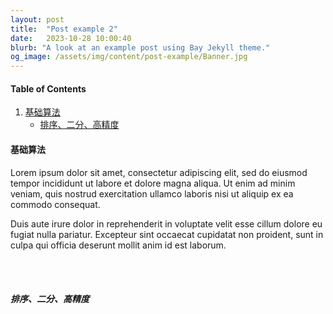 ```yaml
---
layout: post
title:  "Post example 2"
date:   2023-10-28 10:00:40
blurb: "A look at an example post using Bay Jekyll theme."
og_image: /assets/img/content/post-example/Banner.jpg
---
```



#### Table of Contents
1. [基础算法](#基础算法)
    * [排序、二分、高精度](#排序、二分、高精度)

#### 基础算法
Lorem ipsum dolor sit amet, consectetur adipiscing elit, sed do eiusmod tempor incididunt ut labore et dolore magna aliqua. Ut enim ad minim veniam, quis nostrud exercitation ullamco laboris nisi ut aliquip ex ea commodo consequat.
<br />

Duis aute irure dolor in reprehenderit in voluptate velit esse cillum dolore eu fugiat nulla pariatur. Excepteur sint occaecat cupidatat non proident, sunt in culpa qui officia deserunt mollit anim id est laborum.

<br />
<br />

##### 排序、二分、高精度

<br />

<!-- <img src="{{ "/assets/img/content/post-example/cugacm.jpg" | absolute_url }}" alt="bay" class="post-pic"/>
<br />
<br /> -->


<!--


#### 基础算法

<br />

##### 排序、二分、高精度

 <br />

##### 前缀和与差分

<br />

##### 位运算、离散化、区间合并

<br />

#### 简单数据结构

<br />

##### 链表与邻接表（树与图的存储）、树与图的遍历

<br />

##### 栈与队列（单调队列、单调栈）、堆

<br />

##### kmp、Trie、Hash表

<br />

##### 并查集、线段树和树状数组

<br />

#### 搜索与图论

<br />

##### DFS与BFS、迭代加深、双端队列广搜等扩展

<br />

##### 最短路、最小生成树、拓扑排序

<br />

##### 二分图：染色法、匈牙利算法

<br />

#### 数学与博弈论

<br />

##### 质数、约数、GCD、exGCD、埃氏筛、欧拉筛、质因数分解

<br />

##### 快速幂、欧拉函数、逆元

<br />

##### 中国剩余定理、高斯消元

<br />

##### 组合计数、容斥原理

<br />

##### 简单博弈论

<br />

#### 动态规划

<br />

##### 背包问题、记忆化搜索

<br />

##### 线性DP、区间DP

<br />

##### 计数类DP、数位DP

<br />

##### 状态压缩DP、树形DP

<br />

#### 其他

<br />

##### 贪心和时空复杂度分析 -->